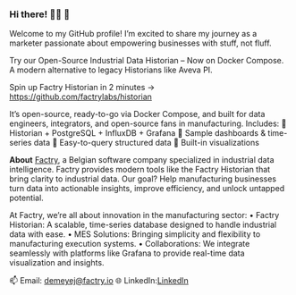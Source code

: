 ### Hi there! 👨‍💻 👋

Welcome to my GitHub profile! I’m excited to share my journey as a marketer passionate about empowering businesses with stuff, not fluff.

Try our Open-Source Industrial Data Historian – Now on Docker Compose. A modern alternative to legacy Historians like Aveva PI.

Spin up Factry Historian in 2 minutes → https://github.com/factrylabs/historian

It’s open-source, ready-to-go via Docker Compose, and built for data engineers, integrators, and open-source fans in manufacturing.
Includes:
🔹 Historian + PostgreSQL + InfluxDB + Grafana
🔹 Sample dashboards & time-series data
🔹 Easy-to-query structured data
🔹 Built-in visualizations

**About**
[Factry](https://www.factry.io?utm_source=GitHub&utm_medium=profile+page&utm_campaign=evergreen&utm_id=GithubJente), a Belgian software company specialized in industrial data intelligence. Factry provides modern tools like the Factry Historian that bring clarity to industrial data. Our goal? Help manufacturing businesses turn data into actionable insights, improve efficiency, and unlock untapped potential.

At Factry, we’re all about innovation in the manufacturing sector:
	• Factry Historian: A scalable, time-series database designed to handle industrial data with ease.
	• MES Solutions: Bringing simplicity and flexibility to manufacturing execution systems.
	• Collaborations: We integrate seamlessly with platforms like Grafana to provide real-time data visualization and insights.

📫 Email: demeyej@factry.io
🌐 LinkedIn:[LinkedIn](https://www.linkedin.com/in/jentedemeyer/)
